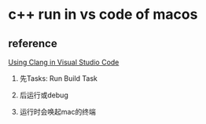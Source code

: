 # c++ run in vs code of macos

## reference

[Using Clang in Visual Studio Code](https://code.visualstudio.com/docs/cpp/config-clang-mac)

1. 先Tasks: Run Build Task
2. 后运行或debug

1. 运行时会唤起mac的终端

